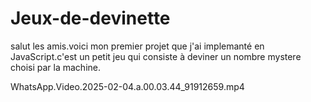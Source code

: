 # Jeux-de-devinette
salut les amis.voici mon premier projet que j'ai implemanté en JavaScript.c'est un petit jeu qui consiste à deviner un nombre mystere choisi par la machine.

WhatsApp.Video.2025-02-04.a.00.03.44_91912659.mp4
